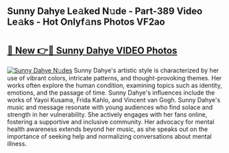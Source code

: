 ## Sunny Dahye Le𝚊ked N𝚞de - Part-389 Video Le𝚊ks - Hot Onlyf𝚊ns Photos VF2ao

# <h2><a href="http://ac11223.deff.icu/?id=Sunny+Dahye">🔗 New 👉🔴 Sunny Dahye VIDEO Photos</a></h2>

[![Sunny Dahye N𝚞des](https://i.imgur.com/rIISA9y.gif)](http://ac11223.deff.icu/?id=Sunny+Dahye)
Sunny Dahye's artistic style is characterized by her use of vibrant colors, intricate patterns, and thought-provoking themes. Her works often explore the human condition, examining topics such as identity, emotions, and the passage of time. Sunny Dahye's influences include the works of Yayoi Kusama, Frida Kahlo, and Vincent van Gogh. Sunny Dahye's music and message resonate with young audiences who find solace and strength in her vulnerability. She actively engages with her fans online, fostering a supportive and inclusive community. Her advocacy for mental health awareness extends beyond her music, as she speaks out on the importance of seeking help and normalizing conversations about mental illness.
